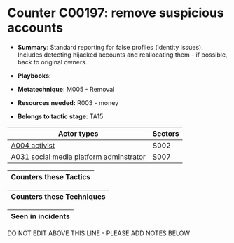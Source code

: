 # Counter C00197: remove suspicious accounts

* **Summary**: Standard reporting for false profiles (identity issues). Includes detecting hijacked accounts and reallocating them - if possible, back to original owners.

* **Playbooks**: 

* **Metatechnique**: M005 - Removal

* **Resources needed:** R003 - money

* **Belongs to tactic stage**: TA15


| Actor types | Sectors |
| ----------- | ------- |
| [A004 activist](../../generated_pages/actortypes/A004.md) | S002 |
| [A031 social media platform adminstrator](../../generated_pages/actortypes/A031.md) | S007 |



| Counters these Tactics |
| ---------------------- |



| Counters these Techniques |
| ------------------------- |



| Seen in incidents |
| ----------------- |


DO NOT EDIT ABOVE THIS LINE - PLEASE ADD NOTES BELOW